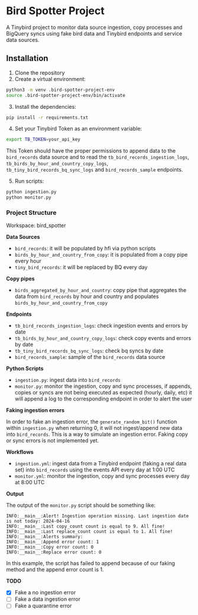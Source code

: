 # Bird Spotter Project

A Tinybird project to monitor data source ingestion, copy processes and BigQuery syncs using fake bird data and Tinybird endpoints and service data sources.

## Installation

1. Clone the repository
2. Create a virtual environment:

```bash
python3 -m venv .bird-spotter-project-env
source .bird-spotter-project-env/bin/activate
```

3. Install the dependencies:

```bash
pip install -r requirements.txt
```

4. Set your Tinybird Token as an environment variable:

```bash
export TB_TOKEN=your_api_key
```

This Token should have the proper permissions to append data to the `bird_records` data source and to read the `tb_bird_records_ingestion_logs`, `tb_birds_by_hour_and_country_copy_logs`,  `tb_tiny_bird_records_bq_sync_logs` and `bird_records_sample` endpoints.

5. Run scripts:

```bash
python ingestion.py
python monitor.py
```

### Project Structure

Workspace: bird_spotter

**Data Sources**

* `bird_records`: it will be populated by hfi via python scripts
* `birds_by_hour_and_country_from_copy`: it is populated from a copy pipe every hour
* `tiny_bird_records`: it will be replaced by BQ every day


**Copy pipes**

* `birds_aggregated_by_hour_and_country`: copy pipe that aggregates the data from `bird_records` by hour and country and populates `birds_by_hour_and_country_from_copy`


**Endpoints**

* `tb_bird_records_ingestion_logs`: check ingestion events and errors by date
* `tb_birds_by_hour_and_country_copy_logs`: check copy events and errors by date
* `tb_tiny_bird_records_bq_sync_logs`: check bq syncs by date
* `bird_records_sample`: sample of the `bird_records` data source

**Python Scripts**

* `ingestion.py`: ingest data into `bird_records`
* `monitor.py`: monitor the ingestion, copy and sync processes, if appends, copies or syncs are not being executed as expected (hourly, daily, etc) it will append a log to the corresponding endpoint in order to alert the user

**Faking ingestion errors**

In order to fake an ingestion error, the `generate_random_bit()` function within `ingestion.py` when returning 0, it will not ingest/append new data into `bird_records`. This is a way to simulate an ingestion error. Faking copy or sync errors is not implemented yet.

**Workflows**

* `ingestion.yml`: ingest data from a Tinybird endpoint (faking a real data set) into `bird_records` using the events API every day at 1:00 UTC
* `monitor.yml`: monitor the ingestion, copy and sync processes every day at 8:00 UTC 

**Output**

The output of the `monitor.py` script should be something like:

```
INFO:__main__:Alert! Ingestion operation missing. Last ingestion date is not today: 2024-04-16
INFO:__main__:Last copy_count count is equal to 9. All fine!
INFO:__main__:Last replace_count count is equal to 1. All fine!
INFO:__main__:Alerts summary:
INFO:__main__:Append error count: 1
INFO:__main__:Copy error count: 0
INFO:__main__:Replace error count: 0
```

In this example, the script has failed to append because of our faking method and the append error count is 1.

**TODO**

- [x] Fake a no ingestion error
- [ ] Fake a data ingestion error
- [ ] Fake a quarantine error